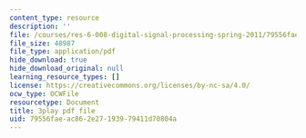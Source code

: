 ```yaml
---
content_type: resource
description: ''
file: /courses/res-6-008-digital-signal-processing-spring-2011/79556faeac862e27193979411d70804a_4Gy1mik0tr4.pdf
file_size: 48987
file_type: application/pdf
hide_download: true
hide_download_original: null
learning_resource_types: []
license: https://creativecommons.org/licenses/by-nc-sa/4.0/
ocw_type: OCWFile
resourcetype: Document
title: 3play pdf file
uid: 79556fae-ac86-2e27-1939-79411d70804a
---
```

